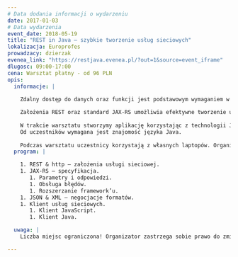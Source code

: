 ```yaml
---
# Data dodania informacji o wydarzeniu
date: 2017-01-03
# Data wydarzenia
event_date: 2018-05-19
title: "REST in Java – szybkie tworzenie usług sieciowych"
lokalizacja: Europrofes
prowadzacy: dzierzak
evenea_link: "https://restjava.evenea.pl/?out=1&source=event_iframe"
dlugosc: 09:00-17:00
cena: Warsztat płatny - od 96 PLN
opis:
  informacje: |
    
    Zdalny dostęp do danych oraz funkcji jest podstawowym wymaganiem w większości nowoczesnych systemów. Skupieni na realizacji logiki biznesowej potrzebujemy platformy realizującej techniczne aspekty usług sieciowych. 

    Założenia REST oraz standard JAX-RS umożliwia efektywne tworzenie usług w języku Java. Prostota konfiguracji oraz możliwość integracji z pozostałymi technologiami Java Enterprise Edition czynią ją popularnym wyborem.
    
    W trakcie warsztatu stworzymy aplikację korzystając z technologii JAX-RS dzięki czemu nauczymy się efektywnie realizować standardowe wymagania.
    Od uczestników wymagana jest znajomość języka Java.
    
    Podczas warsztatu uczestnicy korzystają z własnych laptopów. Organizator zapewnia kawę herbatę oraz pizzę w porze lunchowej.
  program: |

    1. REST & http – założenia usługi sieciowej.
    1. JAX-RS – specyfikacja. 
       1. Parametry i odpowiedzi.
       1. Obsługa błędów.
       1. Rozszerzanie framework’u.
    1. JSON & XML – negocjacje formatów.
    1. Klient usług sieciowych.
       1. Klient JavaScript.
       1. Klient Java.

  uwaga: |
    Liczba miejsc ograniczona! Organizator zastrzega sobie prawo do zmiany lokalizacji wydarzenia oraz jego odwołania w przypadku niezgłoszenia się minimalnej liczby uczestników.

---
```

